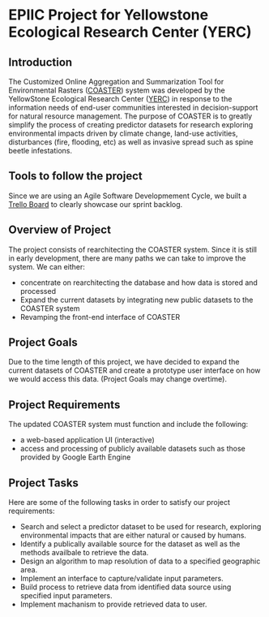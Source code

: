 # EPIIC Project for Yellowstone Ecological Research Center (YERC)

## Introduction
The Customized Online Aggregation and Summarization Tool for Environmental Rasters (<a href="https://www.scirp.org/journal/paperinformation.aspx?paperid=26321">COASTER</a>) system was developed by the YellowStone Ecological Research Center (<a href="https://www.yellowstoneresearch.org/">YERC</a>) in response to the information needs of end-user communities interested in decision-support for natural resource management. The purpose of COASTER is to greatly simplify the process of creating predictor datasets for research exploring environmental impacts driven by climate change, land-use activities, disturbances (fire, flooding, etc) as well as invasive spread such as spine beetle infestations.

## Tools to follow the project
Since we are using an Agile Software Developmement Cycle, we built a <a href="https://trello.com/b/PMgDugQn/esof-423-epiic">Trello Board</a> to clearly showcase our sprint backlog. 

## Overview of Project
The project consists of rearchitecting the COASTER system. Since it is still in early development, there are many paths we can take to improve the system. We can either: 
* concentrate on rearchitecting the database and how data is stored and processed
* Expand the current datasets by integrating new public datasets to the COASTER system
* Revamping the front-end interface of COASTER

## Project Goals
Due to the time length of this project, we have decided to expand the current datasets of COASTER and create a prototype user interface on how we would access this data. (Project Goals may change overtime). 

## Project Requirements
The updated COASTER system must function and include the following:
* a web-based application UI (interactive)
* access and processing of publicly available datasets such as those provided by Google Earth Engine

## Project Tasks
Here are some of the following tasks in order to satisfy our project requirements:
* Search and select a predictor dataset to be used for research, exploring environmental impacts that are either natural or caused by humans.
* Identify a publically available source for the dataset as well as the methods availbale to retrieve the data.
* Design an algorithm to map resolution of data to a specified geographic area.
* Implement an interface to capture/validate input parameters.
* Build process to retrieve data from identified data source using specified input parameters.
* Implement machanism to provide retrieved data to user.
